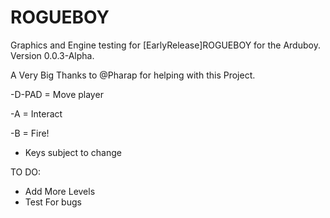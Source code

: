 # ROGUEBOY
Graphics and Engine testing for [EarlyRelease]ROGUEBOY for the Arduboy.
Version 0.0.3-Alpha.

A Very Big Thanks to @Pharap for helping with this Project.

-D-PAD = Move player

-A = Interact

-B = Fire!

* Keys subject to change


TO DO:
  * Add More Levels
  * Test For bugs
